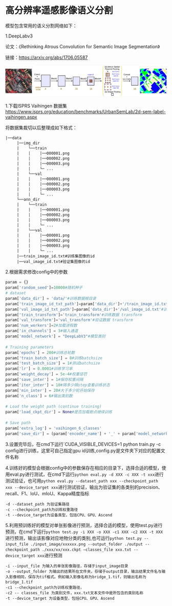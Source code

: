 # 高分辨率遥感影像语义分割

模型包含常用的语义分割网络如下：

1.DeepLabv3

论文：《Rethinking Atrous Convolution for Semantic Image Segmentation》 

链接：https://arxiv.org/abs/1706.05587

![](readme.assets/DeepLabv3.jpg)



1.下载ISPRS Vaihingen 数据集
https://www.isprs.org/education/benchmarks/UrbanSemLab/2d-sem-label-vaihingen.aspx

将数据集裁切以后整理成如下格式：

    |──data 			
         |──img_dir
         |    └──train
         |    |    |──000001.png
         |    |    |──000002.png
         |    |    |──000003.png
         |    |    └─ ...
         |    └──val
         |    |    |──000001.png
         |    |    |──000002.png
         |    |    |──000003.png
         |    |    └─ ...
         └──ann_dir
         |    └──train
         |    |    |──000001.png
         |    |    |──000002.png
         |    |    |──000003.png
         |    |    └─ ...
         |    └──val
         |    |    |──000001.png
         |    |    |──000002.png
         |    |    |──000003.png
         |    |    └─ ...
         |──train_image_id.txt#训练集图像的id
         |──val_image_id.txt#验证集图像的id
2.根据需求修改config中的参数

```python
param = {}
param['random_seed']=10000#随机种子
# dataset
param['data_dir'] = 'data/'#训练数据根目录
param['train_image_id_txt_path']=param['data_dir']+'/train_image_id.txt'#训练数据集ID
param['val_image_id_txt_path']=param['data_dir']+'/val_image_id.txt'#训练数据集ID
param['train_transform']='train_transform'#训练数据 transform
param['val_transform']='val_transform'#验证数据 transform
param['num_workers']=2#加载进程数
param['in_channels'] = 3#输入通道
param['model_network'] = "DeepLabV3"#模型类别

# Training parameters
param['epochs'] = 200#训练总轮数
param['train_batch_size'] = 8#训练batchsize
param['test_batch_size'] = 1#测试batchsize
param['lr'] = 0.0001#训练学习率
param['weight_decay'] = 5e-4#权重惩罚
param['save_inter'] = 1#保存权重间隔
param['iter_inter'] = 10#隔多少隔step查看训练状态
param['min_inter'] = 20#大于多少轮开始保存
param['n_class'] = 6#输出类别数

# Load the weight path (continue training)
param['load_ckpt_dir'] = None#是否加载断点继续训练

# Save path
param['extra_log'] = 'vaihingen_6_classes'
param['save_dir'] = (param['encoder_name'] + '_' + param['model_network'] + '_' + \param['extra_log']).strip('_')#存储路径
```

3.设置完毕后，在cmd下运行`CUDA_VISIBLE_DEVICES=1 python train.py -c config进行训练，这里可自己指定gpu id训练,config.py是文件夹下对应的配置文件名称

4.训练好的模型会根据config中的参数保存在相应的目录下，选择合适的模型，使用eval.py进行测试，在cmd下运行`python eval.py -d XXX -c XXX -t xxx`进行测试验证，也可用`python eval.py --dataset_path xxx --checkpoint_path xxx --device_target xxx`进行测试验证，输出为验证集的各类别的precision、recall、F1、IoU、mIoU、Kappa精度指标

```
-d --dataset_path 为验证集路径
-c --checkpoint_path为训练权重路径
-t --device_target为设备类型，包括CPU、GPU、Ascend
```

5.利用预训练好的模型对单张影像进行预测，选择合适的模型，使用test.py进行预测，在cmd下运行`python test.py -i XXX -o XXX -c1 XXX -c2 XXX -t XXX`进行预测，输出该影像对应地物分类的类别,也可运行`python test.py --input_file ./input_image/xxxxxx.png --output_folder ./output --checkpoint_path ./xxx/xx/xxx.ckpt –classes_file xxx.txt --device_target xxx`进行预测

```
-i --input_file 为输入的单张影像路径，存储于input_image目录
-o --output_folder 为输出的结果所在文件夹，存储于output目录，输出结果文件名与输入影像相同，保存为tif格式。例如输入影像名称为bridge_1.tif，则输出名称为bridge_1.tif
-c1 --checkpoint_path为训练权重路径，
-c2 -- classes_file 为类别文件，xxx.txt文本文件中是所包含的类别名称
-t --device_target 为设备类型，包括CPU、GPU、Ascend
```

